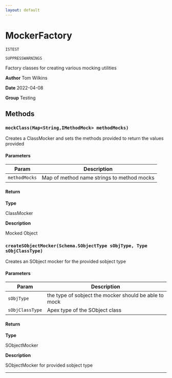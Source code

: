 ```yaml
---
layout: default
---
```

# MockerFactory

`ISTEST`

`SUPPRESSWARNINGS`

Factory classes for creating various mocking utilities


**Author** Tom Wilkins


**Date** 2022-04-08


**Group** Testing

## Methods
### `mockClass(Map<String,IMethodMock> methodMocks)`

Creates a ClassMocker and sets the methods provided to return the values provided

#### Parameters
|Param|Description|
|---|---|
|`methodMocks`|Map of method name strings to method mocks|

#### Return

**Type**

ClassMocker

**Description**

Mocked Object

### `createSObjectMocker(Schema.SObjectType sObjType, Type sObjClassType)`

Creates an SObject mocker for the provided sobject type

#### Parameters
|Param|Description|
|---|---|
|`sObjType`|the type of sobject the mocker should be able to mock|
|`sObjClassType`|Apex type of the SObject class|

#### Return

**Type**

SObjectMocker

**Description**

SObjectMocker for provided sobject type

---
